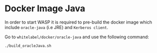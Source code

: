 # Docker Image Java

In order to start WASP it is required to pre-build the docker image which include `oracle-java` (i.e JRE) and `Kerberos client`.

Go to `whitelabel/docker/oracle-java` and use the following command:
    
    ./build_oracleJava.sh